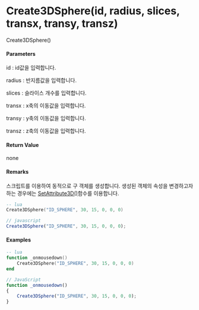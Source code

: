 # Create3DSphere\(id, radius, slices, transx, transy, transz\)

Create3DSphere\(\)

#### Parameters

id : id값을 입력합니다.

radius : 반지름값을 입력합니다.

slices : 슬라이스 개수를 입력합니다.

transx : x축의 이동값을 입력합니다.

transy : y축의 이동값을 입력합니다.

transz : z축의 이동값을 입력합니다.

#### Return Value

none

#### Remarks

스크립트를 이용하여 동적으로 구 객체를 생성합니다. 생성된 객체의 속성을 변경하고자 하는 경우에는 [SetAttribute3D\(\)](https://expnuni.gitbooks.io/enuspace/content/ScriptAPI/SetAttribute3D.html)함수를 이용합니다.

```lua
-- lua
Create3DSphere("ID_SPHERE", 30, 15, 0, 0, 0)
```

```js
// javascript
Create3DSphere("ID_SPHERE", 30, 15, 0, 0, 0);
```

#### 

#### Examples

```lua
-- lua
function _onmousedown()
    Create3DSphere("ID_SPHERE", 30, 15, 0, 0, 0)
end
```

```js
// JavaScript
function _onmousedown()
{    
    Create3DSphere("ID_SPHERE", 30, 15, 0, 0, 0);
}
```



